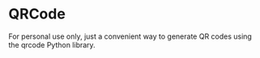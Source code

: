 # QRCode
For personal use only, just a convenient way to generate QR codes using the qrcode Python library.
